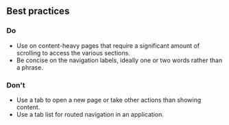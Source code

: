 ## Best practices

### Do

- Use on content-heavy pages that require a significant amount of scrolling to access the various sections.
- Be concise on the navigation labels, ideally one or two words rather than a phrase.

### Don't

- Use a tab to open a new page or take other actions than showing content.
- Use a tab list for routed navigation in an application.
